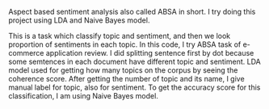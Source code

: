 Aspect based sentiment analysis also called ABSA in short. I try doing this project using LDA and Naive Bayes model.

This is a task which classify topic and sentiment, and then we look proportion of sentiments in each topic. In this code, I try ABSA task of e-commerce application review.
I did splitting sentence first by dot because some semtences in each document have different topic and sentiment. LDA model used for getting how many topics on the corpus by seeing the coherence score. After getting the number of topic and its name, I give manual label for topic, also for sentiment.
To get the accuracy score for this classification, I am using Naive Bayes model.


